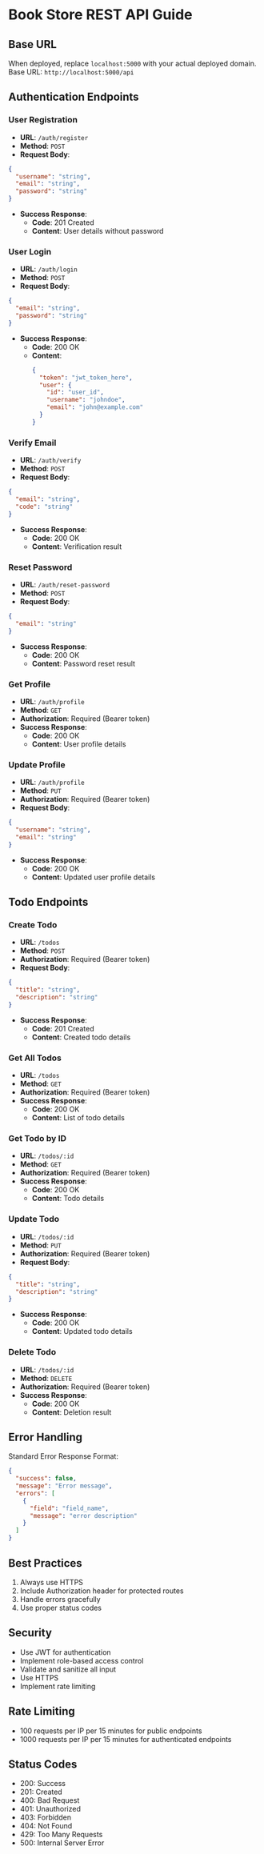 # Book Store REST API Guide

## Base URL
When deployed, replace `localhost:5000` with your actual deployed domain.
Base URL: `http://localhost:5000/api`

## Authentication Endpoints
### User Registration
- **URL**: `/auth/register`
- **Method**: `POST`
- **Request Body**:
```json
{
  "username": "string",
  "email": "string",
  "password": "string"
}
```
- **Success Response**: 
  - **Code**: 201 Created
  - **Content**: User details without password

### User Login
- **URL**: `/auth/login`
- **Method**: `POST`
- **Request Body**:
```json
{
  "email": "string",
  "password": "string"
}
```
- **Success Response**:
  - **Code**: 200 OK
  - **Content**: 
    ```json
    {
      "token": "jwt_token_here",
      "user": {
        "id": "user_id",
        "username": "johndoe",
        "email": "john@example.com"
      }
    }
    ```

### Verify Email
- **URL**: `/auth/verify`
- **Method**: `POST`
- **Request Body**:
```json
{
  "email": "string",
  "code": "string"
}
```
- **Success Response**: 
  - **Code**: 200 OK
  - **Content**: Verification result

### Reset Password
- **URL**: `/auth/reset-password`
- **Method**: `POST`
- **Request Body**:
```json
{
  "email": "string"
}
```
- **Success Response**: 
  - **Code**: 200 OK
  - **Content**: Password reset result

### Get Profile
- **URL**: `/auth/profile`
- **Method**: `GET`
- **Authorization**: Required (Bearer token)
- **Success Response**: 
  - **Code**: 200 OK
  - **Content**: User profile details

### Update Profile
- **URL**: `/auth/profile`
- **Method**: `PUT`
- **Authorization**: Required (Bearer token)
- **Request Body**:
```json
{
  "username": "string",
  "email": "string"
}
```
- **Success Response**: 
  - **Code**: 200 OK
  - **Content**: Updated user profile details

## Todo Endpoints
### Create Todo
- **URL**: `/todos`
- **Method**: `POST`
- **Authorization**: Required (Bearer token)
- **Request Body**:
```json
{
  "title": "string",
  "description": "string"
}
```
- **Success Response**: 
  - **Code**: 201 Created
  - **Content**: Created todo details

### Get All Todos
- **URL**: `/todos`
- **Method**: `GET`
- **Authorization**: Required (Bearer token)
- **Success Response**: 
  - **Code**: 200 OK
  - **Content**: List of todo details

### Get Todo by ID
- **URL**: `/todos/:id`
- **Method**: `GET`
- **Authorization**: Required (Bearer token)
- **Success Response**: 
  - **Code**: 200 OK
  - **Content**: Todo details

### Update Todo
- **URL**: `/todos/:id`
- **Method**: `PUT`
- **Authorization**: Required (Bearer token)
- **Request Body**:
```json
{
  "title": "string",
  "description": "string"
}
```
- **Success Response**: 
  - **Code**: 200 OK
  - **Content**: Updated todo details

### Delete Todo
- **URL**: `/todos/:id`
- **Method**: `DELETE`
- **Authorization**: Required (Bearer token)
- **Success Response**: 
  - **Code**: 200 OK
  - **Content**: Deletion result

## Error Handling
Standard Error Response Format:
```json
{
  "success": false,
  "message": "Error message",
  "errors": [
    {
      "field": "field_name",
      "message": "error description"
    }
  ]
}
```

## Best Practices
1. Always use HTTPS
2. Include Authorization header for protected routes
3. Handle errors gracefully
4. Use proper status codes

## Security
- Use JWT for authentication
- Implement role-based access control
- Validate and sanitize all input
- Use HTTPS
- Implement rate limiting

## Rate Limiting

- 100 requests per IP per 15 minutes for public endpoints
- 1000 requests per IP per 15 minutes for authenticated endpoints

## Status Codes

- 200: Success
- 201: Created
- 400: Bad Request
- 401: Unauthorized
- 403: Forbidden
- 404: Not Found
- 429: Too Many Requests
- 500: Internal Server Error
